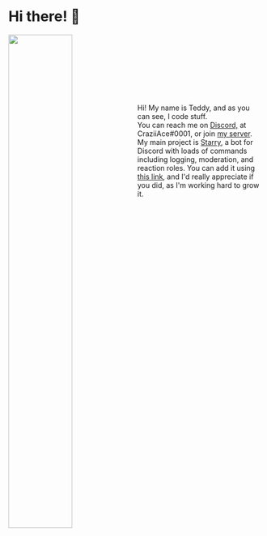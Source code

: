 # Hi there! 👋

<p align="left">
 <img align="left" width="50%" height="50%" src="https://github-readme-stats.vercel.app/api?username=craziiace&show_icons=true&hide_border=true&count_private=true&title_color=fff&icon_color=79ff97&text_color=9f9f9f&bg_color=151515" />
</p><br><br><br><br><br><br><br><br>
Hi! My name is Teddy, and as you can see, I code stuff.<br>
You can reach me on <a href="https://discord.gg/zwyFZ7h">Discord,</a> at CraziiAce#0001, or join <a href="https://discord.gg/zwyFZ7h">my server</a>.<br>
My main project is <a href="https://starrybot.xyz">Starry</a>, a bot for Discord with loads of commands including logging, moderation, and reaction roles. You can add it using <a href="https://discord.com/oauth2/authorize?client_id=716798638277525535&scope=bot&permissions=8">this link</a>, and I'd really appreciate if you did, as I'm working hard to grow it.
